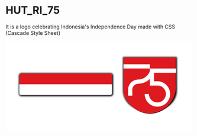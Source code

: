 # HUT_RI_75
It is a logo celebrating Indonesia's Independence Day made with CSS (Cascade Style Sheet)

![](https://github.com/syofyanzuhad/HUT_RI_75/blob/master/HUT_RI_75.png)
